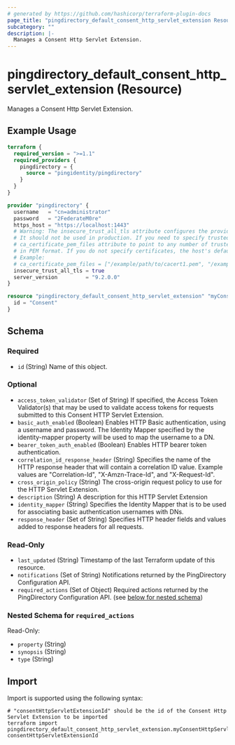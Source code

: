 ```yaml
---
# generated by https://github.com/hashicorp/terraform-plugin-docs
page_title: "pingdirectory_default_consent_http_servlet_extension Resource - terraform-provider-pingdirectory"
subcategory: ""
description: |-
  Manages a Consent Http Servlet Extension.
---
```


# pingdirectory_default_consent_http_servlet_extension (Resource)

Manages a Consent Http Servlet Extension.

## Example Usage

```terraform
terraform {
  required_version = ">=1.1"
  required_providers {
    pingdirectory = {
      source = "pingidentity/pingdirectory"
    }
  }
}

provider "pingdirectory" {
  username   = "cn=administrator"
  password   = "2FederateM0re"
  https_host = "https://localhost:1443"
  # Warning: The insecure_trust_all_tls attribute configures the provider to trust any certificate presented by the PingDirectory server.
  # It should not be used in production. If you need to specify trusted CA certificates, use the
  # ca_certificate_pem_files attribute to point to any number of trusted CA certificate files
  # in PEM format. If you do not specify certificates, the host's default root CA set will be used.
  # Example:
  # ca_certificate_pem_files = ["/example/path/to/cacert1.pem", "/example/path/to/cacert2.pem"]
  insecure_trust_all_tls = true
  server_version         = "9.2.0.0"
}

resource "pingdirectory_default_consent_http_servlet_extension" "myConsentHttpServletExtension" {
  id = "Consent"
}
```

<!-- schema generated by tfplugindocs -->
## Schema

### Required

- `id` (String) Name of this object.

### Optional

- `access_token_validator` (Set of String) If specified, the Access Token Validator(s) that may be used to validate access tokens for requests submitted to this Consent HTTP Servlet Extension.
- `basic_auth_enabled` (Boolean) Enables HTTP Basic authentication, using a username and password. The Identity Mapper specified by the identity-mapper property will be used to map the username to a DN.
- `bearer_token_auth_enabled` (Boolean) Enables HTTP bearer token authentication.
- `correlation_id_response_header` (String) Specifies the name of the HTTP response header that will contain a correlation ID value. Example values are "Correlation-Id", "X-Amzn-Trace-Id", and "X-Request-Id".
- `cross_origin_policy` (String) The cross-origin request policy to use for the HTTP Servlet Extension.
- `description` (String) A description for this HTTP Servlet Extension
- `identity_mapper` (String) Specifies the Identity Mapper that is to be used for associating basic authentication usernames with DNs.
- `response_header` (Set of String) Specifies HTTP header fields and values added to response headers for all requests.

### Read-Only

- `last_updated` (String) Timestamp of the last Terraform update of this resource.
- `notifications` (Set of String) Notifications returned by the PingDirectory Configuration API.
- `required_actions` (Set of Object) Required actions returned by the PingDirectory Configuration API. (see [below for nested schema](#nestedatt--required_actions))

<a id="nestedatt--required_actions"></a>
### Nested Schema for `required_actions`

Read-Only:

- `property` (String)
- `synopsis` (String)
- `type` (String)

## Import

Import is supported using the following syntax:

```shell
# "consentHttpServletExtensionId" should be the id of the Consent Http Servlet Extension to be imported
terraform import pingdirectory_default_consent_http_servlet_extension.myConsentHttpServletExtension consentHttpServletExtensionId
```
